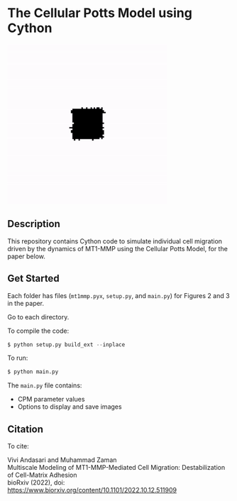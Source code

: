 # The Cellular Potts Model using Cython


![](https://github.com/vandasari/mt1mmp_paper/blob/main/Movie3_Figure3.gif)


## Description

This repository contains Cython code to simulate individual cell migration driven by the dynamics of MT1-MMP using the Cellular Potts Model, for the paper below.

## Get Started

Each folder has files (`mt1mmp.pyx`, `setup.py`, and `main.py`) for Figures 2 and 3 in the paper.

Go to each directory. 

To compile the code:<br>
```python
$ python setup.py build_ext --inplace
```

To run:<br>
```python
$ python main.py 
```

The `main.py` file contains:
* CPM parameter values
* Options to display and save images

## Citation

To cite: <br>

Vivi Andasari and Muhammad Zaman<br>
Multiscale Modeling of MT1-MMP-Mediated Cell Migration: Destabilization of Cell-Matrix Adhesion<br>
bioRxiv (2022), doi: https://www.biorxiv.org/content/10.1101/2022.10.12.511909
